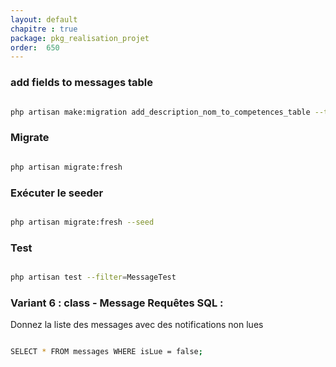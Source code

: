```yaml
---
layout: default
chapitre : true
package: pkg_realisation_projet
order:  650
---
```


### add fields to messages table 


````bash

php artisan make:migration add_description_nom_to_competences_table --table=competences

````

### Migrate


````bash

php artisan migrate:fresh

````
### Exécuter le seeder

````bash

php artisan migrate:fresh --seed 

```` 

### Test

````bash

php artisan test --filter=MessageTest 

```` 

### Variant 6 : class - Message Requêtes SQL :

Donnez la liste des messages avec des notifications non lues

````bash

SELECT * FROM messages WHERE isLue = false; 

```` 

